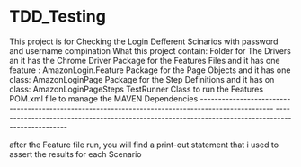 # TDD_Testing

This project is for Checking the Login Defferent Scinarios with password and username compination 
What this project contain:
    Folder for The Drivers an it has the Chrome Driver
    Package for the Features Files and it has one feature : AmazonLogin.Feature
    Package for the Page Objects and it has one class:  AmazonLoginPage
    Package for the Step Definitions and it has on class: AmazonLoginPageSteps
    TestRunner Class to run the Features 
    POM.xml file to manage the MAVEN Dependencies 
    --------------------------------------------------------------------------------------------------
    --------------------------------------------------------------------------------------------------
    
  after the Feature file run, you will find a print-out statement that i used to assert the results for each Scenario
